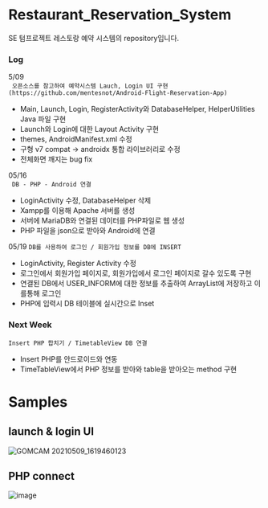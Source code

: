 # Restaurant_Reservation_System

SE 텀프로젝트 레스토랑 예약 시스템의 repository입니다.

### Log  
5/09   
``` 오픈소스를 참고하여 예약시스템 Lauch, Login UI 구현 (https://github.com/mentesnot/Android-Flight-Reservation-App)```

  - Main, Launch, Login, RegisterActivity와 DatabaseHelper, HelperUtilities Java 파일 구현
  - Launch와 Login에 대한 Layout Activity 구현
  - themes, AndroidManifest.xml 수정
  - 구형 v7 compat -> androidx 통합 라이브러리로 수정
  - 전체화면 깨지는 bug fix

05/16  
``` DB - PHP - Android 연결```

  - LoginActivity 수정, DatabaseHelper 삭제
  - Xampp를 이용해 Apache 서버를 생성
  - 서버에 MariaDB와 연결된 데이터를 PHP파일로 웹 생성
  - PHP 파일을 json으로 받아와 Android에 연결

05/19
```DB를 사용하여 로그인 / 회원가입 정보를 DB에 INSERT```

- LoginActivity, Register Activity 수정
- 로그인에서 회원가입 페이지로, 회원가입에서 로그인 페이지로 갈수 있도록 구현
- 연결된 DB에서 USER_INFORM에 대한 정보를 추출하여 ArrayList에 저장하고 이를통해 로그인
- PHP에 입력시 DB 테이블에 실시간으로 Inset

### Next Week  
```Insert PHP 합치기 / TimetableView DB 연결 ```

  - Insert PHP를 안드로이드와 연동
  - TimeTableView에서 PHP 정보를 받아와 table을 받아오는 method 구현

# Samples  
## launch & login UI  
![GOMCAM 20210509_1619460123](https://user-images.githubusercontent.com/79196616/117564023-cf301900-b0e4-11eb-9b03-4e2a02a62227.gif)  

## PHP connect
![image](https://user-images.githubusercontent.com/79196616/118366782-6ad8f200-b5db-11eb-80ca-be562c064f16.png)
